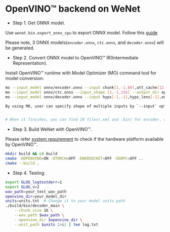 # OpenVINO™ backend on WeNet

* Step 1. Get ONNX model.

Use `wenet.bin.export_onnx_cpu` to export ONNX model. Follow this [guide](https://github.com/wenet-e2e/wenet/blob/main/runtime/onnxruntime/README.md)

Please note, 3 ONNX models(`encoder.onnx`, `ctc.onnx`, and `decoder.onnx`) will be generated.

* Step 2. Convert ONNX model to OpenVINO™ IR(Intermediate Representation).

Install OpenVINO™ runtime with Model Optimizer (MO) command tool for model conversion:

``` sh
mo --input_model onnx/encoder.onnx --input chunk[1,-1,80],att_cache[12,4,-1,128],cnn_cache[12,1,256,7] --output_dir openvino 
mo --input_model onnx/ctc.onnx --input_shape [1,-1,256] --output_dir openvino 
mo --input_model onnx/decoder.onnx --input hyps[-1,-1],hyps_lens[-1],encoder_out[1,-1,256]  --output_dir openvino

By using MO, user can specify shape of multiple inputs by `--input` option, or just directly provide `--input_shape` for single input model. To enable the dynamic shape support for inference, user can use `-1` or provide a range of input shape value, like `1..80`.Please refer the [usage guide of MO](https://docs.openvino.ai/latest/openvino_docs_MO_DG_Deep_Learning_Model_Optimizer_DevGuide.html).


# When it finishes, you can find IR files(.xml and .bin) for encoder, ctc and decoder.
```

* Step 3. Build WeNet with OpenVINO™.

Please refer [system requirement](https://github.com/openvinotoolkit/openvino#system-requirements) to check if the hardware platform available by OpenVINO™.

``` sh
mkdir build && cd build
cmake -DOPENVINO=ON -DTORCH=OFF -DWEBSOCKET=OFF -DGRPC=OFF ..
cmake --build .
```

* Step 4. Testing.

``` sh
export GLOG_logtostderr=1
export GLOG_v=2
wav_path=your_test_wav_path
openvino_dir=your_model_dir
units=units.txt  # Change it to your model units path
./build/bin/decoder_main \
    --chunk_size 16 \
    --wav_path $wav_path \
    --openvino_dir $openvino_dir \
    --unit_path $units 2>&1 | tee log.txt
```
